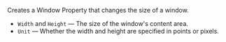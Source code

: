Creates a Window Property that changes the size of a window.

   - `Width` and `Height` — The size of the window's content area.
   - `Unit` — Whether the width and height are specified in points or pixels.
